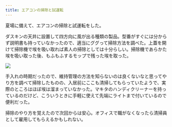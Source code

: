 ```yaml
---
title: エアコンの掃除と試運転
---
```

夏場に備えて、エアコンの掃除と試運転をした。

ダスキンの天井に設置して四方向に風が出る種類の製品。型番がすぐには分からず説明書も持っていなかったので、適当にググって掃除方法を調べた。上蓋を開けて掃除機で埃を吸い取れば素人の掃除としては十分らしい。掃除機であらかた埃を吸い取った後、もふもふするモップで残った埃を取った。

![](https://lh3.googleusercontent.com/docs/AG8NV2awEY42fNvp0tJJx1BYftCrK7SsdGrFLF_zCCughA7ugDVnMPoq9yJoPTn_GNmNq-H1e5S2dIe9ogOFH4LaN-FlcUGTYE7Koiv83A_oBlhpcFuB4HSSXjOBs0PN2x5sd2qth7Wuorgqt_AWTLY43YxkGVt83ENuQQUfO6q1em55izszu1qxFut8HdQ0pUqydZMXVkbuTSIdFGNyORRyRJpZyOQaLYGNKP7yE1QxQ1mqbELJHnE3F7ZTVy9LQw3rBQ-H_P1WgWBYhQudwuMcSfM94GLVPc3gaX38Y1YB9deRX69_nehrmkyIVetcL8hlRCxGJ9wwXWzBVCnJG4vPFr3Qvh1LX-Pb2FGrpUqIytquiJUFXK-pym9jX2LM50y4qR8JxbLb_7hZ_W7oLUBMECoMBC_HmqPY3CEHVAKV82FnWurnOX9XDzmcCukB6OYEa6JEHAHu7_mfgQnUVKIknY5TAytkYzM4GzUmtMOWm8OagOXRMPhzmFYJCRxoH8OCjBVW6pub_TWkj4p-oJGTGhiUxtxm76L55gnGfIaA4ycRLblNF6nnQ58mYnx6cEdLuAowUS5dg0XsuYOVIPccqmuVG7RHXl-4Dpr7D3W1a3tWCkDUDArH5zr-y7NqYd2LEsiWpShJStGn0xcIvtVpVQEvyQ5W9xHz8vQ3WFn3Y3j-x_ktiwTBvoJ3cojlUYIBjgTYP3EFq93VOCa-BZilimgpxiOjGwI8GOgYkBwCSM_H2OXrO-nYsNjoiKQgdobbMneKrdVAIiQEPs8eCq5B6N1G1NbrN_jiGjExhzBlvS6fZo5zQ547pJkaCynFLWeCVBVC8mVlYHX-FdHiM5eRGy_e5F-2xU9o0nXNE0bocWcowM5pR2ItxDOCtoMJcqhxKSk-DSE84vd4RGp3DIYwcenz0ET5nmXONx4SJDfGY3NpA1IVQNllfvXmCttVBRURtlopbzPLWgWFvG5OSw-HPOwdCSCqXDkueVe3DNW5tlRjMgZIDWaxP_m2mUpt3FyKlUmRS9znEsGHAjBc6LbQomUDx03wWFlpZ_8JOw_tRlaeYDZvVMrLrfHjnpNoUYJ2MzlHlngf-mLXrUMBchaVWwCmMYoIK7knMInSFBlL2CkXojYIckh0_JQOTxL1yMTU1bx1iHwr_-ToMA-sBfuIilABkR-P0zo5VotqRsEfvPUpaDEj4hpQFoAhmUW9VCpubZScIC2n2y8yPseniBGCGO8CT0JWOAvhKorTFCOruJ6vrhuS)

手入れの時期だったので、維持管理の方法を知らないのは良くないなと思ってやり方を調べて掃除したものの、入居前にここも清掃してもらっていたようで、実際のところはほぼ埃は溜まっていなかった。マキタのハンディクリーナーを持っているのだけど、こういうときに手軽に使えて先端にライトまで付いているので便利だった。

掃除のやり方を覚えたので次回からは安心。オフィスで職がなくなったら清掃員として雇用してもらえるかもしれない。
